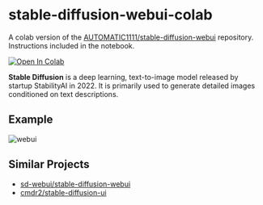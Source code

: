 # stable-diffusion-webui-colab

A colab version of the [AUTOMATIC1111/stable-diffusion-webui](https://github.com/AUTOMATIC1111/stable-diffusion-webui) repository.  
Instructions included in the notebook.

[![Open In Colab](https://colab.research.google.com/assets/colab-badge.svg)](https://colab.research.google.com/github/dsymbol/stable-diffusion-webui-colab/blob/main/StableDiffusionWebUI.ipynb)

**Stable Diffusion** is a deep learning, text-to-image model released by startup StabilityAI in 2022. 
It is primarily used to generate detailed images conditioned on text descriptions. 

## Example

![webui](https://user-images.githubusercontent.com/88138099/194322398-a855a62c-a803-41ab-a44c-4eabcd7388f9.png)

## Similar Projects

* [sd-webui/stable-diffusion-webui](https://github.com/sd-webui/stable-diffusion-webui)
* [cmdr2/stable-diffusion-ui](https://github.com/cmdr2/stable-diffusion-ui)
